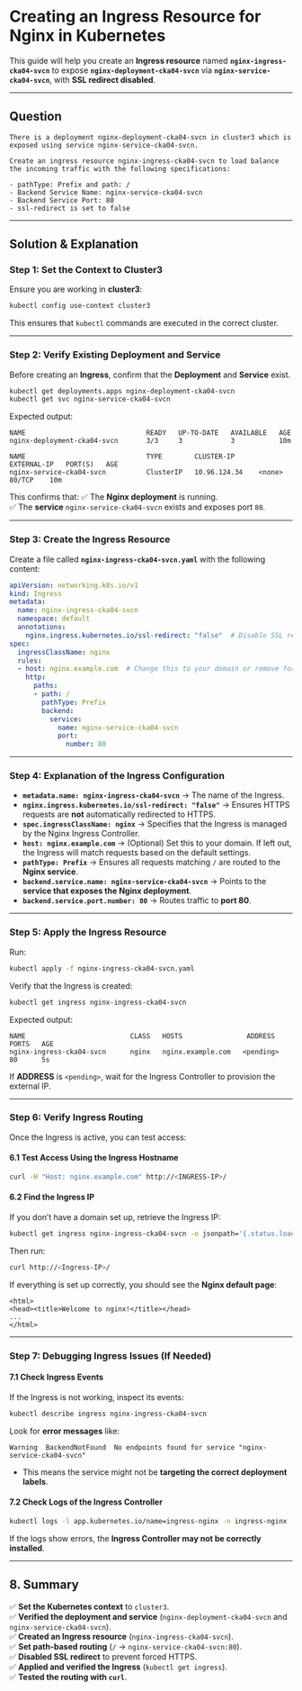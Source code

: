 # **Creating an Ingress Resource for Nginx in Kubernetes**

This guide will help you create an **Ingress resource** named **`nginx-ingress-cka04-svcn`** to expose **`nginx-deployment-cka04-svcn`** via **`nginx-service-cka04-svcn`**, with **SSL redirect disabled**.

---

## **Question**

```
There is a deployment nginx-deployment-cka04-svcn in cluster3 which is exposed using service nginx-service-cka04-svcn.

Create an ingress resource nginx-ingress-cka04-svcn to load balance the incoming traffic with the following specifications:

- pathType: Prefix and path: /
- Backend Service Name: nginx-service-cka04-svcn
- Backend Service Port: 80
- ssl-redirect is set to false
```

---

## **Solution & Explanation**

### **Step 1: Set the Context to Cluster3**

Ensure you are working in **cluster3**:

```bash
kubectl config use-context cluster3
```

This ensures that `kubectl` commands are executed in the correct cluster.

---

### **Step 2: Verify Existing Deployment and Service**

Before creating an **Ingress**, confirm that the **Deployment** and **Service** exist.

```bash
kubectl get deployments.apps nginx-deployment-cka04-svcn
kubectl get svc nginx-service-cka04-svcn
```

Expected output:

```
NAME                              READY   UP-TO-DATE   AVAILABLE   AGE
nginx-deployment-cka04-svcn       3/3     3            3           10m

NAME                              TYPE        CLUSTER-IP      EXTERNAL-IP   PORT(S)   AGE
nginx-service-cka04-svcn          ClusterIP   10.96.124.34    <none>        80/TCP    10m
```

This confirms that: ✅ The **Nginx deployment** is running.  
✅ The **service** `nginx-service-cka04-svcn` exists and exposes port `80`.

---

### **Step 3: Create the Ingress Resource**

Create a file called **`nginx-ingress-cka04-svcn.yaml`** with the following content:

```yaml
apiVersion: networking.k8s.io/v1
kind: Ingress
metadata:
  name: nginx-ingress-cka04-svcn
  namespace: default
  annotations:
    nginx.ingress.kubernetes.io/ssl-redirect: "false"  # Disable SSL redirect
spec:
  ingressClassName: nginx
  rules:
  - host: nginx.example.com  # Change this to your domain or remove for default routing
    http:
      paths:
      - path: /
        pathType: Prefix
        backend:
          service:
            name: nginx-service-cka04-svcn
            port:
              number: 80
```

---

### **Step 4: Explanation of the Ingress Configuration**

- **`metadata.name: nginx-ingress-cka04-svcn`** → The name of the Ingress.
- **`nginx.ingress.kubernetes.io/ssl-redirect: "false"`** → Ensures HTTPS requests are **not** automatically redirected to HTTPS.
- **`spec.ingressClassName: nginx`** → Specifies that the Ingress is managed by the Nginx Ingress Controller.
- **`host: nginx.example.com`** → (Optional) Set this to your domain. If left out, the Ingress will match requests based on the default settings.
- **`pathType: Prefix`** → Ensures all requests matching `/` are routed to the **Nginx service**.
- **`backend.service.name: nginx-service-cka04-svcn`** → Points to the **service that exposes the Nginx deployment**.
- **`backend.service.port.number: 80`** → Routes traffic to **port 80**.

---

### **Step 5: Apply the Ingress Resource**

Run:

```bash
kubectl apply -f nginx-ingress-cka04-svcn.yaml
```

Verify that the Ingress is created:

```bash
kubectl get ingress nginx-ingress-cka04-svcn
```

Expected output:

```
NAME                          CLASS   HOSTS                ADDRESS        PORTS   AGE
nginx-ingress-cka04-svcn      nginx   nginx.example.com   <pending>      80      5s
```

If **ADDRESS** is `<pending>`, wait for the Ingress Controller to provision the external IP.

---

### **Step 6: Verify Ingress Routing**

Once the Ingress is active, you can test access:

#### **6.1 Test Access Using the Ingress Hostname**

```bash
curl -H "Host: nginx.example.com" http://<INGRESS-IP>/
```

#### **6.2 Find the Ingress IP**

If you don’t have a domain set up, retrieve the Ingress IP:

```bash
kubectl get ingress nginx-ingress-cka04-svcn -o jsonpath='{.status.loadBalancer.ingress[0].ip}'
```

Then run:

```bash
curl http://<Ingress-IP>/
```

If everything is set up correctly, you should see the **Nginx default page**:

```
<html>
<head><title>Welcome to nginx!</title></head>
...
</html>
```

---

### **Step 7: Debugging Ingress Issues (If Needed)**

#### **7.1 Check Ingress Events**

If the Ingress is not working, inspect its events:

```bash
kubectl describe ingress nginx-ingress-cka04-svcn
```

Look for **error messages** like:

```
Warning  BackendNotFound  No endpoints found for service "nginx-service-cka04-svcn"
```

- This means the service might not be **targeting the correct deployment labels**.

#### **7.2 Check Logs of the Ingress Controller**

```bash
kubectl logs -l app.kubernetes.io/name=ingress-nginx -n ingress-nginx
```

If the logs show errors, the **Ingress Controller may not be correctly installed**.

---

## **8. Summary**

✅ **Set the Kubernetes context** to `cluster3`.  
✅ **Verified the deployment and service** (`nginx-deployment-cka04-svcn` and `nginx-service-cka04-svcn`).  
✅ **Created an Ingress resource** (`nginx-ingress-cka04-svcn`).  
✅ **Set path-based routing** (`/` → `nginx-service-cka04-svcn:80`).  
✅ **Disabled SSL redirect** to prevent forced HTTPS.  
✅ **Applied and verified the Ingress** (`kubectl get ingress`).  
✅ **Tested the routing with `curl`**.

